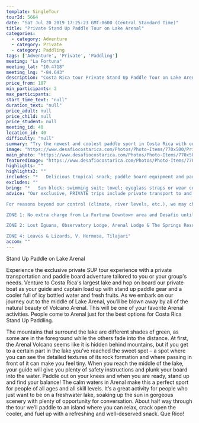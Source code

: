 ```yaml
---
template: SingleTour
tourId: 5664
date: "Sat Jul 20 2019 17:25:23 GMT-0600 (Central Standard Time)"
title: "Private Stand Up Paddle Tour on Lake Arenal"
categories: 
  - category: Adventure
  - category: Private
  - category: Paddling
tags: ['Adventure', 'Private', 'Paddling']
meeting: "La Fortuna"
meeting_lat: "10.4718"
meeting_lng: "-84.643"
description: "Costa Rica tour Private Stand Up Paddle Tour on Lake Arenal, id 5664"
price_from: 107
min_participants: 2
max_participants: 
start_time_text: "null"
duration_text: "null"
price_adult: null
price_child: null
price_student: null
meeting_id: 40
location_id: 40
difficulty: "null"
summary: "Try the newest and coolest paddle sport in Costa Rica with our exclusive private tour and transport personalized to your needs, right on tranquil Lake Arenal with beautiful views of the colossal Arenal Volcano. Stand Up Paddling looks exactly as it sounds: you stand up on a large, wide, super buoyant board (similar to a surfboard) & use a long paddle to move yourself along. You'll feel like you're walking on water! If yo..."
image: "https://www.desafiocostarica.com/Photos/Photo-Items/770x500/Private-Stand-Up-Paddle-Tour-on-Lake-Arenal-1481655821.jpg"
main_photo: "https://www.desafiocostarica.com/Photos/Photo-Items/770x500/Private-Stand-Up-Paddle-Tour-on-Lake-Arenal-1481655821.jpg"
featuredImage: "https://www.desafiocostarica.com/Photos/Photo-Items/770x500/Private-Stand-Up-Paddle-Tour-on-Lake-Arenal-1481655821.jpg"
highlights: ""
highlights2: ""
includes: "*   Delicious tropical snack; paddle board equipment and paddling instructions; guide; transport via van and boat; free WiFi in our Desafio vans"
excludes: ""
bring: "*   Sun block; swimming suit; towel; eyeglass straps or wear contact lense; t-shirt and shorts to get wet in;"
advice: "Our exclusive, PRIVATE trips include private transport to and from your hotel, you get our most-experienced, top bilingual guides to accompany you, personalized choice of food options, no sense of rushing along - you can take your time, plus you get your photos included. This is one of our Arenal private tours collection. We can customize any Stand Up Paddle trip and have even had clients propose marriage during a SUP tour to one of our private, secluded coves at the base of the majestic and awe-inspiring Arenal Volcano. Have a look at our Adventure Waiver if you have questions about our adventure tour policies.

For reasons beyond our control (climate, river levels, etc.), we may change to a more-suitable tour with an equal or similar adventure-appeal or offer other tour options so you don't miss out on a fun day in Costa Rica. We reserve the right to cancel a trip due to unfavorable conditions & will only run a tour according to our policies. Full refund is given if (on rare occasion) no tour is run. We pride ourselves in one of the most customer-friendly reservations policies in the market.This adventure involves some inherent risk and physical exertion, so you must be in good physical conditions!NOTE: We have an extra transport charge for hotels outside of our normal pick-up Zone 1. The pick-up areas are arranged as:

ZONE 1: No extra charge from La Fortuna Downtown area and Desafio until Tabacon Hot Springs

ZONE 2: Lost Iguana, Observatory Lodge, Arenal Lodge & The Springs Resort: ZONE 3: Rancho Margot, Linda Vista, Arenal Vista Lodge

ZONE 4: Leaves & Lizards, V. Hermosa, Tilajari"
accom: ""
---
```

Stand Up Paddle on Lake Arenal

Experience the exclusive private SUP tour experience with a private transportation and paddle board adventure tailored to you or your group's needs. Venture to Costa Rica's largest lake and hop on board our private boat as your guide and captain load up with stand up paddle gear and a cooler full of icy bottled water and fresh fruits. As we embark on our journey out to the middle of Lake Arenal, you’ll be blown away by all of the natural beauty of Volcano Arenal. This will be one of your favorite Arenal activities. People come to Arenal just for the best options for Costa Rica Stand Up Paddling.

The mountains that surround the lake are different shades of green, as some are in the foreground while the others fade into the distance. At first, the Arenal Volcano seems like it is hidden behind mountains, but if you get to a certain part in the lake you’ve reached the sweet spot – a spot where you can see the detailed textures of its rock formation and where passing in front of it can make you feel tiny. When you reach the middle of the lake, your guide will give you plenty of safety instructions and plunk your board into the water. Paddle out on your knees and when you are ready, stand up and find your balance! The calm waters in Arenal make this a perfect sport for people of all ages and all skill levels. It’s a great activity for people who just want to be on a freshwater lake, soaking up the sun in gorgeous scenery with plenty of opportunity for conversation. About half way through the tour we’ll paddle to an island where you can relax, crack open the cooler, and fuel up with a refreshing and well-deserved snack. Que Rico!